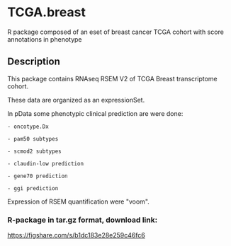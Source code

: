 # TCGA.breast
R package composed of an eset of breast cancer TCGA cohort with score annotations in phenotype

## Description

This package contains RNAseq RSEM V2 of TCGA Breast transcriptome cohort.

These data are organized as an expressionSet.

In pData some phenotypic clinical prediction are were done:
    
    - oncotype.Dx
    
    - pam50 subtypes
    
    - scmod2 subtypes
    
    - claudin-low prediction
    
    - gene70 prediction
    
    - ggi prediction

Expression of RSEM quantification were "voom".

### R-package in tar.gz format, download link:
https://figshare.com/s/b1dc183e28e259c46fc6


